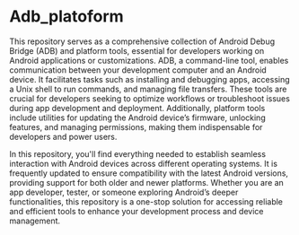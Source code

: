# Adb_platoform
This repository serves as a comprehensive collection of Android Debug Bridge (ADB) and platform tools, essential for developers working on Android applications or customizations. ADB, a command-line tool, enables communication between your development computer and an Android device. It facilitates tasks such as installing and debugging apps, accessing a Unix shell to run commands, and managing file transfers. These tools are crucial for developers seeking to optimize workflows or troubleshoot issues during app development and deployment. Additionally, platform tools include utilities for updating the Android device’s firmware, unlocking features, and managing permissions, making them indispensable for developers and power users.

In this repository, you'll find everything needed to establish seamless interaction with Android devices across different operating systems. It is frequently updated to ensure compatibility with the latest Android versions, providing support for both older and newer platforms. Whether you are an app developer, tester, or someone exploring Android’s deeper functionalities, this repository is a one-stop solution for accessing reliable and efficient tools to enhance your development process and device management.
